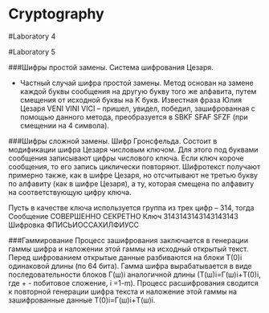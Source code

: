 Cryptography
============

#Laboratory 4


#Laboratory 5

###Шифры простой замены. Система шифрования Цезаря.
- Частный случай шифра простой замены. Метод основан на замене каждой буквы сообщения на другую букву того же алфавита, путем смещения от исходной буквы на K букв. 
Известная фраза Юлия Цезаря VENI VINI VICI – пришел, увидел, победил, зашифрованная с помощью данного метода, преобразуется в SBKF SFAF SFZF (при смещении на 4 символа). 

###Шифры сложной замены. Шифр Гронсфельда.
Состоит в модификации шифра Цезаря числовым ключом. Для этого под буквами сообщения записывают цифры числового ключа. Если ключ короче сообщения, то его запись циклически повторяют. Шифротекст получают примерно также, как в шифре Цезаря, но отсчитывают не третью букву по алфавиту (как в шифре Цезаря), а ту, которая смещена по алфавиту на соответствующую цифру ключа. 

Пусть в качестве ключа используется группа из трех цифр – 314, тогда
Сообщение СОВЕРШЕННО СЕКРЕТНО
Ключ 3143143143143143143
Шифровка ФПИСЬИОССАХИЛФИУСС

###Гаммирование
Процесс зашифрования заключается в генерации гаммы шифра и наложении этой гаммы на исходный открытый текст. Перед шифрованием открытые данные разбиваются на блоки Т(0)i одинаковой длины (по 64 бита). Гамма шифра вырабатывается в виде последовательности блоков Г(ш)i аналогичной длины (Т(ш)i=Г(ш)i+Т(0)i, где + - побитовое сложение, i =1-m).
Процесс расшифрования сводится к повторной генерации шифра текста и наложение этой гаммы на зашифрованные данные T(0)i=Г(ш)i+Т(ш)i.
